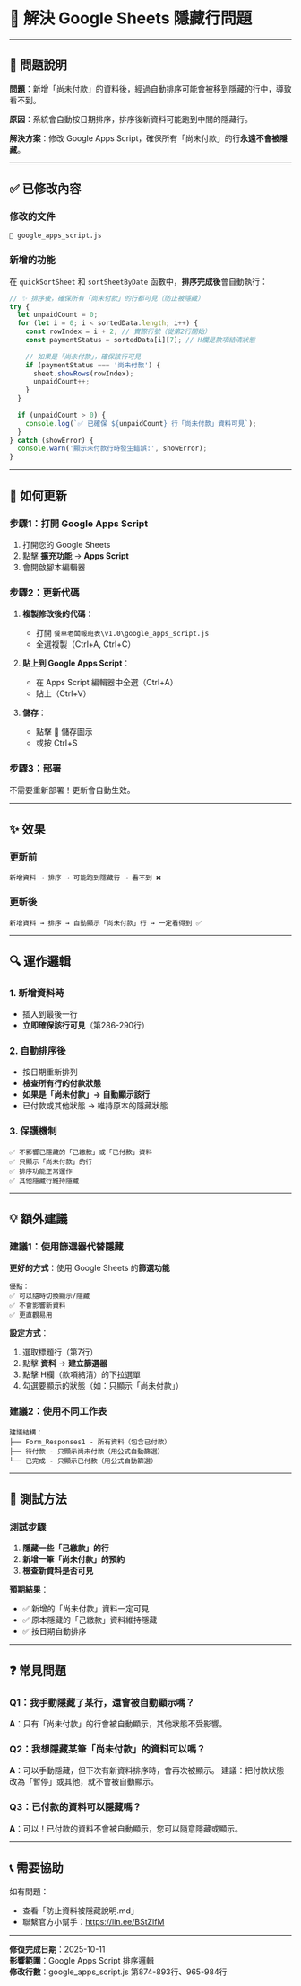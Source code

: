 # 🔧 解決 Google Sheets 隱藏行問題

---

## 🎯 問題說明

**問題**：新增「尚未付款」的資料後，經過自動排序可能會被移到隱藏的行中，導致看不到。

**原因**：系統會自動按日期排序，排序後新資料可能跑到中間的隱藏行。

**解決方案**：修改 Google Apps Script，確保所有「尚未付款」的行**永遠不會被隱藏**。

---

## ✅ 已修改內容

### 修改的文件

```
📄 google_apps_script.js
```

### 新增的功能

在 `quickSortSheet` 和 `sortSheetByDate` 函數中，**排序完成後**會自動執行：

```javascript
// ✨ 排序後，確保所有「尚未付款」的行都可見（防止被隱藏）
try {
  let unpaidCount = 0;
  for (let i = 0; i < sortedData.length; i++) {
    const rowIndex = i + 2; // 實際行號（從第2行開始）
    const paymentStatus = sortedData[i][7]; // H欄是款項結清狀態
    
    // 如果是「尚未付款」，確保該行可見
    if (paymentStatus === '尚未付款') {
      sheet.showRows(rowIndex);
      unpaidCount++;
    }
  }
  
  if (unpaidCount > 0) {
    console.log(`✅ 已確保 ${unpaidCount} 行「尚未付款」資料可見`);
  }
} catch (showError) {
  console.warn('顯示未付款行時發生錯誤:', showError);
}
```

---

## 🚀 如何更新

### 步驟1：打開 Google Apps Script

1. 打開您的 Google Sheets
2. 點擊 **擴充功能** → **Apps Script**
3. 會開啟腳本編輯器

### 步驟2：更新代碼

1. **複製修改後的代碼**：
   - 打開 `餐車老闆報班表\v1.0\google_apps_script.js`
   - 全選複製（Ctrl+A, Ctrl+C）

2. **貼上到 Google Apps Script**：
   - 在 Apps Script 編輯器中全選（Ctrl+A）
   - 貼上（Ctrl+V）

3. **儲存**：
   - 點擊 💾 儲存圖示
   - 或按 Ctrl+S

### 步驟3：部署

不需要重新部署！更新會自動生效。

---

## ✨ 效果

### 更新前

```
新增資料 → 排序 → 可能跑到隱藏行 → 看不到 ❌
```

### 更新後

```
新增資料 → 排序 → 自動顯示「尚未付款」行 → 一定看得到 ✅
```

---

## 🔍 運作邏輯

### 1. 新增資料時

- 插入到最後一行
- **立即確保該行可見**（第286-290行）

### 2. 自動排序後

- 按日期重新排列
- **檢查所有行的付款狀態**
- **如果是「尚未付款」→ 自動顯示該行**
- 已付款或其他狀態 → 維持原本的隱藏狀態

### 3. 保護機制

```
✅ 不影響已隱藏的「己繳款」或「已付款」資料
✅ 只顯示「尚未付款」的行
✅ 排序功能正常運作
✅ 其他隱藏行維持隱藏
```

---

## 💡 額外建議

### 建議1：使用篩選器代替隱藏

**更好的方式**：使用 Google Sheets 的**篩選功能**

```
優點：
✅ 可以隨時切換顯示/隱藏
✅ 不會影響新資料
✅ 更直觀易用
```

**設定方式**：
1. 選取標題行（第7行）
2. 點擊 **資料** → **建立篩選器**
3. 點擊 H欄（款項結清）的下拉選單
4. 勾選要顯示的狀態（如：只顯示「尚未付款」）

### 建議2：使用不同工作表

```
建議結構：
├── Form_Responses1 - 所有資料（包含已付款）
├── 待付款 - 只顯示尚未付款（用公式自動篩選）
└── 已完成 - 只顯示已付款（用公式自動篩選）
```

---

## 🧪 測試方法

### 測試步驟

1. **隱藏一些「己繳款」的行**
2. **新增一筆「尚未付款」的預約**
3. **檢查新資料是否可見**

**預期結果**：
- ✅ 新增的「尚未付款」資料一定可見
- ✅ 原本隱藏的「己繳款」資料維持隱藏
- ✅ 按日期自動排序

---

## ❓ 常見問題

### Q1：我手動隱藏了某行，還會被自動顯示嗎？

**A**：只有「尚未付款」的行會被自動顯示，其他狀態不受影響。

### Q2：我想隱藏某筆「尚未付款」的資料可以嗎？

**A**：可以手動隱藏，但下次有新資料排序時，會再次被顯示。
建議：把付款狀態改為「暫停」或其他，就不會被自動顯示。

### Q3：已付款的資料可以隱藏嗎？

**A**：可以！已付款的資料不會被自動顯示，您可以隨意隱藏或顯示。

---

## 📞 需要協助

如有問題：
- 查看「防止資料被隱藏說明.md」
- 聯繫官方小幫手：https://lin.ee/BStZlfM

---

**修復完成日期**：2025-10-11  
**影響範圍**：Google Apps Script 排序邏輯  
**修改行數**：google_apps_script.js 第874-893行、965-984行

